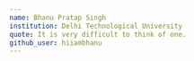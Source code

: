 ```yaml
---
name: Bhanu Pratap Singh
institution: Delhi Technological University
quote: It is very difficult to think of one.
github_user: hiiambhanu
---
```

